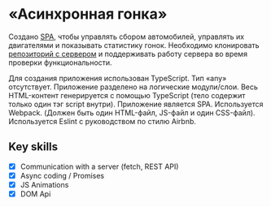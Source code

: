 # «Асинхронная гонка»
Создано [SPA](https://en.wikipedia.org/wiki/Single-page_application), чтобы управлять сбором автомобилей, управлять их двигателями и показывать статистику гонок.
Необходимо клонировать [репозиторий с сервером](https://github.com/jfilya/async-race-api) и поддерживать работу сервера во время проверки функциональности.

Для создания приложения использован TypeScript. Тип «any» отсутствует.
Приложение разделено на логические модули/слои.
Весь HTML-контент генерируется с помощью TypeScript (тело содержит только один тэг script внутри).
Приложение является SPA.
Используется Webpack. (Должен быть один HTML-файл, JS-файл и один CSS-файл).
Используется Eslint с руководством по стилю Airbnb.

## Key skills
  -[x] Сommunication with a server (fetch, REST API)
  -[x] Async coding / Promises
  -[x] JS Animations
  -[x] DOM Api

